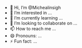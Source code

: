- 👋 Hi, I’m @Michealinsigh
- 👀 I’m interested in ...
- 🌱 I’m currently learning ...
- 💞️ I’m looking to collaborate on ...
- 📫 How to reach me ...
- 😄 Pronouns: ...
- ⚡ Fun fact: ...

<!---
Michealinsigh/Michealinsigh is a ✨ special ✨ repository because its `README.md` (this file) appears on your GitHub profile.
You can click the Preview link to take a look at your changes.
--->
